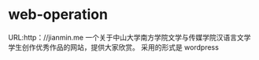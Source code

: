 # web-operation
URL:http：//jianmin.me
一个关于中山大学南方学院文学与传媒学院汉语言文学学生创作优秀作品的网站，提供大家欣赏。
采用的形式是 wordpress 
